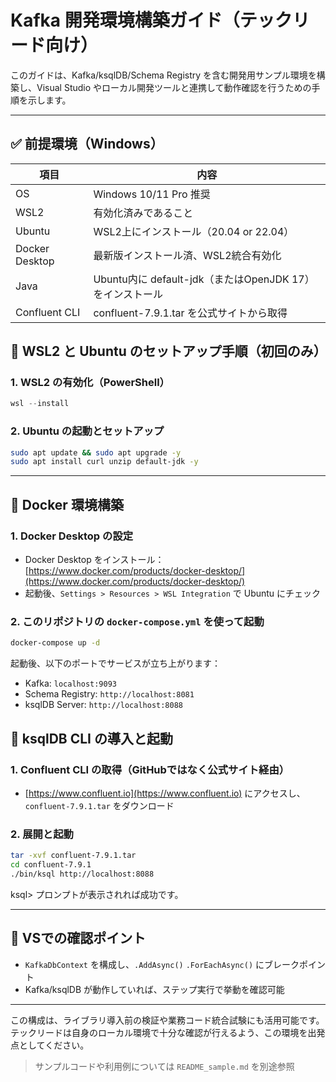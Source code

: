 # Kafka 開発環境構築ガイド（テックリード向け）

このガイドは、Kafka/ksqlDB/Schema Registry を含む開発用サンプル環境を構築し、Visual Studio やローカル開発ツールと連携して動作確認を行うための手順を示します。

---

## ✅ 前提環境（Windows）

| 項目             | 内容                                         |
| -------------- | ------------------------------------------ |
| OS             | Windows 10/11 Pro 推奨                       |
| WSL2           | 有効化済みであること                                 |
| Ubuntu         | WSL2上にインストール（20.04 or 22.04）               |
| Docker Desktop | 最新版インストール済、WSL2統合有効化                       |
| Java           | Ubuntu内に default-jdk（またはOpenJDK 17）をインストール |
| Confluent CLI  | confluent-7.9.1.tar を公式サイトから取得             |

## 🔧 WSL2 と Ubuntu のセットアップ手順（初回のみ）

### 1. WSL2 の有効化（PowerShell）

```powershell
wsl --install
```

### 2. Ubuntu の起動とセットアップ

```bash
sudo apt update && sudo apt upgrade -y
sudo apt install curl unzip default-jdk -y
```

---

## 🐳 Docker 環境構築

### 1. Docker Desktop の設定

- Docker Desktop をインストール：[https://www.docker.com/products/docker-desktop/](https://www.docker.com/products/docker-desktop/)
- 起動後、`Settings > Resources > WSL Integration` で Ubuntu にチェック

### 2. このリポジトリの `docker-compose.yml` を使って起動

```bash
docker-compose up -d
```

起動後、以下のポートでサービスが立ち上がります：

- Kafka: `localhost:9093`
- Schema Registry: `http://localhost:8081`
- ksqlDB Server: `http://localhost:8088`

## 🚀 ksqlDB CLI の導入と起動

### 1. Confluent CLI の取得（GitHubではなく公式サイト経由）

- [https://www.confluent.io](https://www.confluent.io) にアクセスし、`confluent-7.9.1.tar` をダウンロード

### 2. 展開と起動

```bash
tar -xvf confluent-7.9.1.tar
cd confluent-7.9.1
./bin/ksql http://localhost:8088
```

ksql> プロンプトが表示されれば成功です。

---

## 🧪 VSでの確認ポイント

- `KafkaDbContext` を構成し、`.AddAsync()` `.ForEachAsync()` にブレークポイント
- Kafka/ksqlDB が動作していれば、ステップ実行で挙動を確認可能

---

この構成は、ライブラリ導入前の検証や業務コード統合試験にも活用可能です。 テックリードは自身のローカル環境で十分な確認が行えるよう、この環境を出発点としてください。

> サンプルコードや利用例については `README_sample.md` を別途参照

